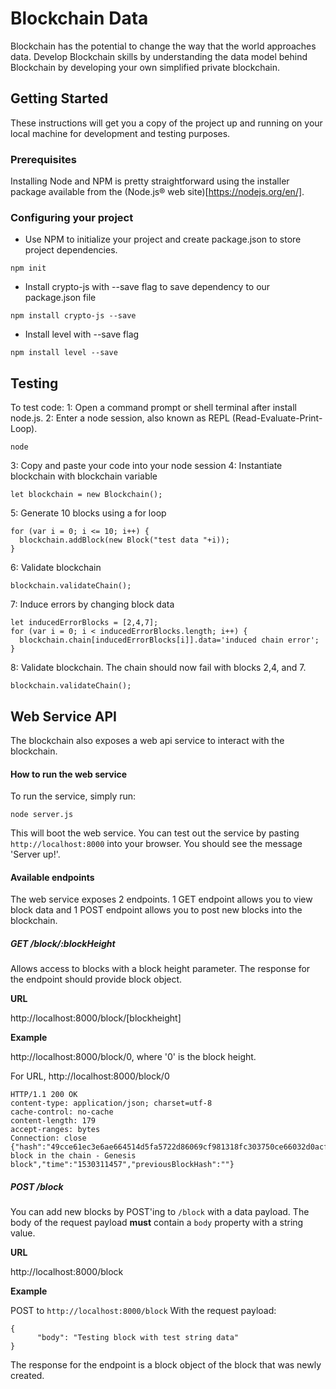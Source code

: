 # Blockchain Data

Blockchain has the potential to change the way that the world approaches data. Develop Blockchain skills by understanding the data model behind Blockchain by developing your own simplified private blockchain.

## Getting Started

These instructions will get you a copy of the project up and running on your local machine for development and testing purposes.

### Prerequisites

Installing Node and NPM is pretty straightforward using the installer package available from the (Node.js® web site)[https://nodejs.org/en/].

### Configuring your project

- Use NPM to initialize your project and create package.json to store project dependencies.

```
npm init
```

- Install crypto-js with --save flag to save dependency to our package.json file

```
npm install crypto-js --save
```

- Install level with --save flag

```
npm install level --save
```

## Testing

To test code:
1: Open a command prompt or shell terminal after install node.js.
2: Enter a node session, also known as REPL (Read-Evaluate-Print-Loop).

```
node
```

3: Copy and paste your code into your node session
4: Instantiate blockchain with blockchain variable

```
let blockchain = new Blockchain();
```

5: Generate 10 blocks using a for loop

```
for (var i = 0; i <= 10; i++) {
  blockchain.addBlock(new Block("test data "+i));
}
```

6: Validate blockchain

```
blockchain.validateChain();
```

7: Induce errors by changing block data

```
let inducedErrorBlocks = [2,4,7];
for (var i = 0; i < inducedErrorBlocks.length; i++) {
  blockchain.chain[inducedErrorBlocks[i]].data='induced chain error';
}
```

8: Validate blockchain. The chain should now fail with blocks 2,4, and 7.

```
blockchain.validateChain();
```

## Web Service API

The blockchain also exposes a web api service to interact with the blockchain.

#### How to run the web service

To run the service, simply run:

```
node server.js
```

This will boot the web service. You can test out the service by pasting `http://localhost:8000` into your browser. You should see the message 'Server up!'.

#### Available endpoints

The web service exposes 2 endpoints. 1 GET endpoint allows you to view block data and 1 POST endpoint allows you to post new blocks into the blockchain.

##### GET /block/:blockHeight

Allows access to blocks with a block height parameter. The response for the endpoint should provide block object.

**URL**

http://localhost:8000/block/[blockheight]

**Example**

http://localhost:8000/block/0, where '0' is the block height.

For URL, http://localhost:8000/block/0

```
HTTP/1.1 200 OK
content-type: application/json; charset=utf-8
cache-control: no-cache
content-length: 179
accept-ranges: bytes
Connection: close
{"hash":"49cce61ec3e6ae664514d5fa5722d86069cf981318fc303750ce66032d0acff3","height":0,"body":"First block in the chain - Genesis block","time":"1530311457","previousBlockHash":""}
```

##### POST /block

You can add new blocks by POST'ing to `/block` with a data payload. The body of the request payload **must** contain a `body` property with a string value.

**URL**

http://localhost:8000/block

**Example**

POST to `http://localhost:8000/block` With the request payload:

```
{
      "body": "Testing block with test string data"
}
```

The response for the endpoint is a block object of the block that was newly created.
